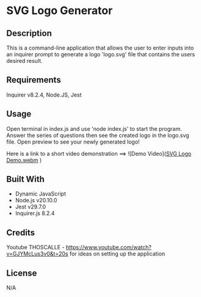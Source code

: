 # SVG Logo Generator

## Description
  This is a command-line application that allows the user to enter inputs into an inquirer prompt to generate a logo 'logo.svg' file that contains the users desired result.

  ## Requirements
  Inquirer v8.2.4, Node.JS, Jest

  ## Usage
  Open terminal in index.js and use 'node index.js' to start the program. Answer the series of questions then see the created logo in the logo.svg file. Open preview to see your newly generated logo!

  Here is a link to a short video demonstration ==>  ![Demo Video]([SVG Logo Demo.webm](https://github.com/ANelson44/svg-logo-generator/assets/145131926/494d09b4-2d4f-4462-8366-fd0a8a09eb09)
)

  ## Built With
  * Dynamic JavaScript
  * Node.js v20.10.0
  * Jest v29.7.0
  * Inquirer.js 8.2.4

  ## Credits
  Youtube THOSCALLE - https://www.youtube.com/watch?v=GJYMcLus3v0&t=20s for ideas on setting up the application 
  
  ## License
  N/A

